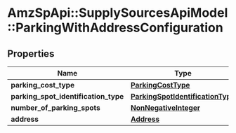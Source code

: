 # AmzSpApi::SupplySourcesApiModel::ParkingWithAddressConfiguration

## Properties
Name | Type | Description | Notes
------------ | ------------- | ------------- | -------------
**parking_cost_type** | [**ParkingCostType**](ParkingCostType.md) |  | [optional] 
**parking_spot_identification_type** | [**ParkingSpotIdentificationType**](ParkingSpotIdentificationType.md) |  | [optional] 
**number_of_parking_spots** | [**NonNegativeInteger**](NonNegativeInteger.md) |  | [optional] 
**address** | [**Address**](Address.md) |  | [optional] 

